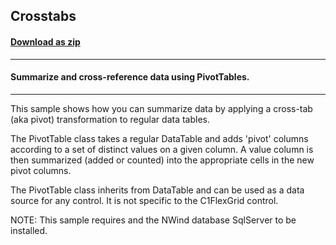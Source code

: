 ## Crosstabs
#### [Download as zip](https://minhaskamal.github.io/DownGit/#/home?url=https://github.com/GrapeCity/ComponentOne-WinForms-Samples/tree/master/NetFramework\FlexGrid\CS\CrossTabs)
____
#### Summarize and cross-reference data using PivotTables.
____
This sample shows how you can summarize data by applying a cross-tab (aka pivot) transformation to regular data tables. 

The PivotTable class takes a regular DataTable and adds 'pivot' columns according to a set of distinct values on a given column. A value column is then summarized (added or counted) into the appropriate cells in the new pivot columns. 

The PivotTable class inherits from DataTable and can be used as a data source for any control. It is not specific to the C1FlexGrid control. 

NOTE: This sample requires and the NWind database SqlServer to be installed. 
